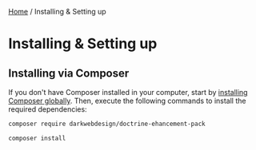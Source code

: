 [Home](index.md) /
Installing & Setting up

# Installing & Setting up

## Installing via Composer

If you don't have Composer installed in your computer, start by [installing Composer globally](https://getcomposer.org/). Then, execute the following
commands to install the required dependencies:

```bash
composer require darkwebdesign/doctrine-ehancement-pack
```

```bash
composer install
```
